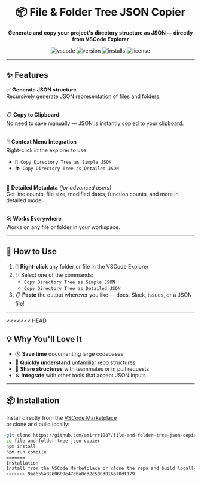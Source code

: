 <h1 align="center">📦 File & Folder Tree JSON Copier</h1>
<p align="center">
  <strong>Generate and copy your project's directory structure as JSON — directly from VSCode Explorer</strong>
</p>

<p align="center">
  <img alt="vscode" src="https://img.shields.io/badge/Made%20for-VSCode-007ACC?logo=visualstudiocode&style=flat-square">
  <img alt="version" src="https://img.shields.io/vscode-marketplace/v/amirrr1987.file-and-folder-tree-json-copier?style=flat-square">
  <img alt="installs" src="https://img.shields.io/visual-studio-marketplace/i/amirrr1987.file-and-folder-tree-json-copier?style=flat-square">
  <img alt="license" src="https://img.shields.io/github/license/amirrr1987/file-and-folder-tree-json-copier?style=flat-square">
</p>

---

## ✨ Features

✅ **Generate JSON structure**  
Recursively generate JSON representation of files and folders.  
&nbsp;

📋 **Copy to Clipboard**  
No need to save manually — JSON is instantly copied to your clipboard.  
&nbsp;

🖱️ **Context Menu Integration**  
Right-click in the explorer to use:

- `📄 Copy Directory Tree as Simple JSON`
- `📚 Copy Directory Tree as Detailed JSON`  
  &nbsp;

🧠 **Detailed Metadata** _(for advanced users)_  
Get line counts, file size, modified dates, function counts, and more in detailed mode.  
&nbsp;

🛠️ **Works Everywhere**  
Works on any file or folder in your workspace.

---

## 🚀 How to Use

1. 🖱️ **Right-click** any folder or file in the VSCode Explorer
2. ✨ Select one of the commands:
   - `Copy Directory Tree as Simple JSON`
   - `Copy Directory Tree as Detailed JSON`
3. 📋 **Paste** the output wherever you like — docs, Slack, issues, or a JSON file!

---

<<<<<<< HEAD

## 💡 Why You'll Love It

- 🕓 **Save time** documenting large codebases
- 🧭 **Quickly understand** unfamiliar repo structures
- 🤝 **Share structures** with teammates or in pull requests
- ⚙️ **Integrate** with other tools that accept JSON inputs

---

## 📦 Installation

Install directly from the [VSCode Marketplace](https://marketplace.visualstudio.com/items?itemName=amirrr1987.file-and-folder-tree-json-copier)  
or clone and build locally:

```bash
git clone https://github.com/amirrr1987/file-and-folder-tree-json-copier.git
cd file-and-folder-tree-json-copier
npm install
npm run compile
=======
Installation
Install from the VSCode Marketplace or clone the repo and build locally.
>>>>>>> 9aa655a8260609e47dba0cd2c5003016b70df179
```
